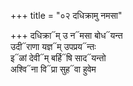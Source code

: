 +++
title = "०२ दधिक्रामु नमसा"

+++
दधिक्रा᳓म् उ न᳓मसा बोध᳓यन्त  
उदी᳓राणा यज्ञ᳓म् उपप्रय᳓न्तः  
इ᳓ळां देवी᳓म् बर्हि᳓षि साद᳓यन्तो  
अश्वि᳓ना वि᳓प्रा सुह᳓वा हुवेम